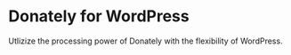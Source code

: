 Donately for WordPress
==================

Utlizize the processing power of Donately with the flexibility of WordPress.
